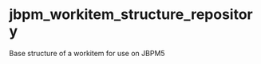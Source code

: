 jbpm_workitem_structure_repository
==================================

Base structure of a workitem for use on JBPM5
